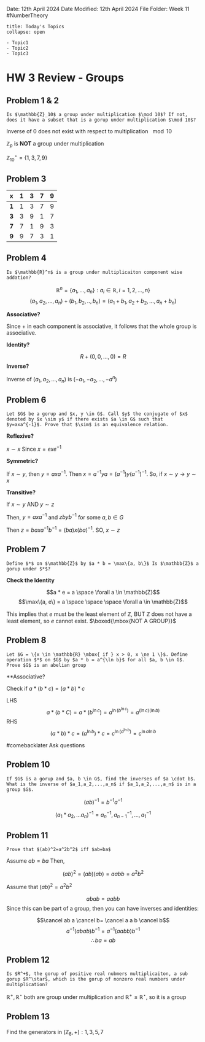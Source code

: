 Date: 12th April 2024
Date Modified: 12th April 2024
File Folder: Week 11
#NumberTheory

```ad-abstract
title: Today's Topics
collapse: open

- Topic1
- Topic2
- Topic3

```

# HW 3 Review - Groups

## Problem 1 & 2

```ad-question
Is $\mathbb{Z}_10$ a group under multiplication $\mod 10$? If not, does it have a subset that is a gorup under multiplication $\mod 10$?
```

Inverse of $0$ does not exist with respect to multiplication $\mod 10$

$\mathbb{Z}_p$ is **NOT** a group under multiplication

$\mathbb{Z}_{10}^\star = \{1, 3, 7, 9\}$

## Problem 3

| x     | 1   | 3   | 7   | 9   |
| ----- | --- | --- | --- | --- |
| **1** | 1   | 3   | 7   | 9   |
| **3** | 3   | 9   | 1   | 7   |
| **7** | 7   | 1   | 9   | 3   |
| **9** | 9   | 7   | 3   | 1   |

## Problem 4

```ad-question
Is $\mathbb{R}^n$ is a group under multiplicaiton component wise addation?
```
$$\mathbb{R}^n = \{a_1,...,a_n\}: a_i \in \mathbb{R}, i=1,2,...,n\}$$
$$(a_1, a_2,...,a_n)+(b_1,b_2,..,b_n) = (a_1+b_1,a_2+b_2,...,a_n+b_n)$$

**Associative?**

Since $+$ in each component is associative, it follows that the whole group is associative.

**Identity?**

$$R+(0,0,...,0) = R$$
**Inverse?**

Inverse of $(a_1, a_2,...,a_n)$ is $(-a_1, -a_2,...,-a^n)$

## Problem 6

```ad-question
Let $G$ be a gorup and $x, y \in G$. Call $y$ the conjugate of $x$ denoted by $x \sim y$ if there exists $a \in G$ such that $y=axa^{-1}$. Prove that $\sim$ is an equivalence relation.
```

**Reflexive?**

$x \sim x$ Since $x =exe^{-1}$

**Symmetric?**

If $x \sim y$, then $y =axa^{-1}$. Then $x=a^{-1}ya = (a^{-1})y(a^{-1})^{-1}$. So, if $x\sim y \rightarrow y \sim x$

**Transitive?**

If $x \sim y \mbox{ AND } y \sim z$

Then, $y = axa^{-1}$ and $z byb^{-1}$ for some $a, b \in G$

Then $z = baxa^{-1}b^{-1} = (ba)x(ba)^{-1}$. SO, $x \sim z$

## Problem 7

```ad-question
Define $*$ on $\mathbb{Z}$ by $a * b = \max\{a, b\}$ Is $\mathbb{Z}$ a gorup under $*$?
```

**Check the Identity**

$$a * e = a \space \forall a \in \mathbb{Z}$$
$$\max\{a, e\} = a \space \space \space \forall a \in \mathbb{Z}$$

This implies that $e$ must be the least element of $\mathbb{Z}$, BUT $\mathbb{Z}$ does not have a least element, so $e$ cannot exist. $\boxed{\mbox{NOT A GROUP}}$



## Problem 8

```ad-question
Let $G = \{x \in \mathbb{R} \mbox{ if } x > 0, x \ne 1 \}$. Define operation $*$ on $G$ by $a * b = a^{\ln b}$ for all $a, b \in G$. Prove $G$ is an abelian group
```

**Associative?

Check if $a *(b *c) = (a * b) * c$ 

LHS
$$a * (b * C) = a * (b^{\ln c})= a^{\ln(b^{\ln c})} = a^{(\ln c)(\ln b)}$$
RHS
$$(a * b)*c = (a^{\ln b})*c = c^{\ln (a^ {\ln b})} = c^{\ln a \ln b}$$

#comebacklater 
Ask questions

## Problem 10

```ad-question
If $G$ is a gorup and $a, b \in G$, find the inverses of $a \cdot b$. What is the inverse of $a_1,a_2,...,a_n$ if $a_1,a_2,...,a_n$ is in a group $G$.
```

$$(ab)^{-1}=b^{-1}a^{-1}$$

$$(a_1*a_2,...a_n)^{-1} = a_n^{-1},a_{n-1}^{-1},..., a_1^{-1}$$

## Problem 11

```ad-question
Prove that $(ab)^2=a^2b^2$ iff $ab=ba$
```

Assume $ab=ba$ Then,

$$(ab)^2=(ab)(ab) = aabb=a^2b^2$$

Assume that $(ab)^2=a^2b^2$

$$abab=aabb$$
Since this can be part of a group, then you can have inverses and identities:

$$\cancel ab a \cancel b= \cancel a a b \cancel b$$
$$a^{-1}(abab)b^{-1} = a^{-1}(aabb)b^{-1}$$
$$\therefore ba = ab$$

## Problem 12

```ad-question
Is $R^+$, the gorup of positive real nubmers multiplicaiton, a sub gorup $R^\star$, which is the gorup of nonzero real numbers under multiplication?
```

$\mathbb{R}^+, \mathbb{R}^\star$ both are group under multiplication and $\mathbb{R}^+ \le \mathbb{R}^\star$, so it is a group

## Problem 13

Find the generators in $(\mathbb{Z}_8, +) : 1, 3, 5, 7$



